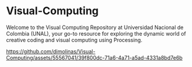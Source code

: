 # Visual-Computing
Welcome to the Visual Computing Repository at Universidad Nacional de Colombia (UNAL), your go-to resource for exploring the dynamic world of creative coding and visual computing using Processing.


https://github.com/dimolinas/Visual-Computing/assets/55567041/39f800dc-71a6-4a71-a5ad-4331a8bd7e6b


